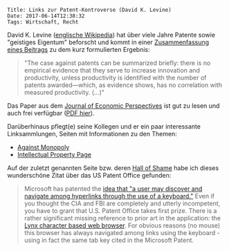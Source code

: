     Title: Links zur Patent-Kontroverse (David K. Levine)
    Date: 2017-06-14T12:38:32
    Tags: Wirtschaft, Recht

David K. Levine
([englische Wikipedia](https://en.wikipedia.org/wiki/David_K._Levine))
hat über viele Jahre Patente sowie "geistiges Eigentum" beforscht und
kommt in
einer
[Zusammenfassung eines Beitrags](https://www.aeaweb.org/articles?id=10.1257/jep.27.1.3) zu
dem kurz formulierten Ergebnis:

> "The case against patents can be summarized briefly: there is no
> empirical evidence that they serve to increase innovation and
> productivity, unless productivity is identified with the number of
> patents awarded—which, as evidence shows, has no correlation with
> measured productivity. (...)"

<!-- more -->

Das Paper aus
dem
[Journal of Economic Perspectives](https://www.aeaweb.org/journals/jep) ist
gut zu lesen und auch frei
verfügbar ([PDF hier](http://pubs.aeaweb.org/doi/pdfplus/10.1257/jep.27.1.3)).

Darüberhinaus pflegt(e) seine Kollegen und er ein paar interessante
Linksammlungen, Seiten mit Informationen zu den Themen:

* [Against Monopoly](http://www.againstmonopoly.org/)
* [Intellectual Property Page](http://www.dklevine.com/general/intellectual/intellectual.htm)

Auf der zuletzt genannten Seite
bzw. deren
[Hall of Shame](http://www.dklevine.com/general/intellectual/napster6.htm) habe
ich dieses wunderschöne Zitat über das US Patent Office gefunden:

> Microsoft has patented the [idea that "a user may discover and navigate among hyperlinks through the use of a keyboard."](http://patft.uspto.gov/netacgi/nph-Parser?Sect1=PTO1&Sect2=HITOFF&d=PALL&p=1&u=%2Fnetahtml%2FPTO%2Fsrchnum.htm&r=1&f=G&l=50&s1=6,785,865.PN.&OS=PN/6,785,865&RS=PN/6,785,865) Even if
> you thought the CIA and FBI are completely and utterly incompetent,
> you have to grant that U.S. Patent Office takes first prize. There
> is a rather significant missing reference to prior art in the
> application: the [Lynx character based web browser](http://lynx.browser.org/). For obvious
> reasons (no mouse) this browser has always navigated among links
> using the keyboard - using in fact the same tab key cited in the
> Microsoft Patent.

